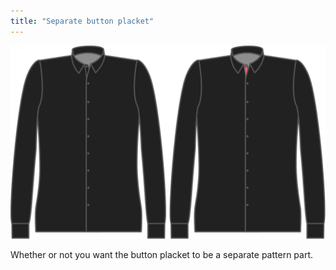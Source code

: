 ```yaml
---
title: "Separate button placket"
---
```


![Separate button placket](separatebuttonplacket.svg)

Whether or not you want the button placket to be a separate pattern part.

